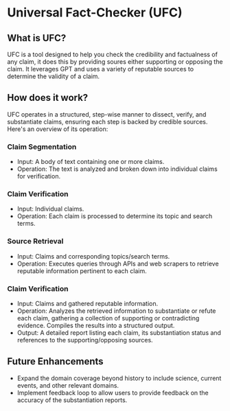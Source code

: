 # Universal Fact-Checker (UFC)

## What is UFC?
UFC is a tool designed to help you check the credibility and factualness of any claim, it does this by providing soures either supporting or opposing the claim. It leverages GPT and uses a variety of reputable sources to determine the validity of a claim.

## How does it work?
UFC operates in a structured, step-wise manner to dissect, verify, and substantiate claims, ensuring each step is backed by credible sources. Here's an overview of its operation:

### Claim Segmentation
  - Input: A body of text containing one or more claims.
  - Operation: The text is analyzed and broken down into individual claims for verification.
### Claim Verification
  - Input: Individual claims.
  - Operation: Each claim is processed to determine its topic and search terms.
### Source Retrieval
  - Input: Claims and corresponding topics/search terms.
  - Operation: Executes queries through APIs and web scrapers to retrieve reputable information pertinent to each claim.
### Claim Verification
  - Input: Claims and gathered reputable information.
  - Operation: Analyzes the retrieved information to substantiate or refute each claim, gathering a collection of supporting or contradicting evidence. Compiles the results into a structured output.
  - Output: A detailed report listing each claim, its substantiation status and references to the supporting/opposing sources.

## Future Enhancements
- Expand the domain coverage beyond history to include science, current events, and other relevant domains.
- Implement feedback loop to allow users to provide feedback on the accuracy of the substantiation reports.